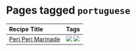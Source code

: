 # Pages tagged `portuguese`

|Recipe Title|Tags
|:---|:---|
|[Peri Peri Marinade](../recipes/periperimarinade.md)|[![](https://img.shields.io/badge/tag-portuguese-e7673c)](../tags/portuguese.md) [![](https://img.shields.io/badge/tag-vegan-e5c1d4)](../tags/vegan.md)|